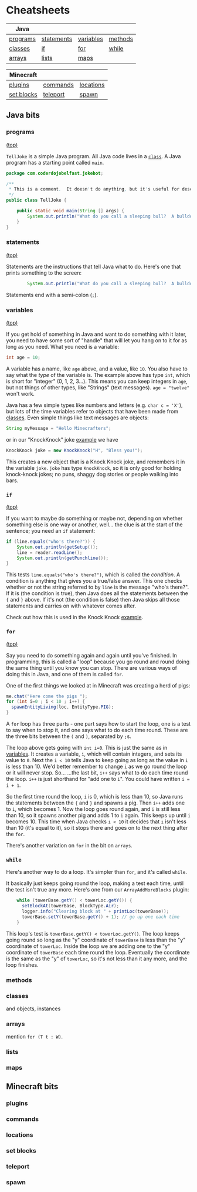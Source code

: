 # Cheatsheets

Java | | | |
--- | --- | --- | ---
[programs](#programs) | [statements](#statements) | [variables](#variables) | [methods](#methods)
[classes](#classes) | [if](#if) | [for](#for) | [while](#while) 
 [arrays](#arrays) | [lists](#lists) | [maps](#maps)
 
 
 Minecraft | | |
 --- | --- | ---
 [plugins](#plugins) | [commands](#commands) | [locations](#locations) 
 [set blocks](#set-blocks) | [teleport](#teleport) | [spawn](#spawn) 

## Java bits

### programs
[(top)](#cheatsheets)

`TellJoke` is a simple Java program.  All Java code lives in a [`class`](#classes). 
A Java program has a starting point called `main`.


```java
package com.coderdojobelfast.jokebot;

/**
 * This is a comment.  It doesn't do anything, but it's useful for describing what the code does.
 */
public class TellJoke {

	public static void main(String [] args) {
		System.out.println("What do you call a sleeping bull?  A bulldozer!");
	}
}
```


### statements
[(top)](#cheatsheets)

Statements are the instructions that tell Java what to do.  Here's one that prints something
to the screen:

```java
		System.out.println("What do you call a sleeping bull?  A bulldozer!");
```

Statements end with a semi-colon (`;`).

### variables
[(top)](#cheatsheets)

If you get hold of something in Java and want to do something with it later, you need to have some sort of "handle" that will let you hang on to it for as long as you need.  What you need is a variable:

```java
int age = 10;
``` 

A variable has a name, like `age` above, and a value, like `10`.  You also have to say what the _type_ of the variable is. The example above has type `int`, which is short for "integer" (0, 1, 2, 3...).  This means you can keep integers in `age`, but not things of other types, like "Strings" (text messages).  `age = "twelve"` won't work.

Java has a few simple types like numbers and letters (e.g. `char c = 'X'`), but lots of the time variables
refer to objects that have been made from [classes](#classes).  Even simple things like text messages are objects:

```java
String myMessage = "Hello Minecrafters";
```

or in our "KnockKnock" joke [example](https://github.com/coderdojobelfast/java/blob/master/jokebot/src/com/coderdojobelfast/jokebot/KnockKnock.java#L63) we have 

```java
KnockKnock joke = new KnockKnock("H", "Bless you!");
```
 
This creates a new object that is a Knock Knock joke, and remembers it in the variable `joke`. `joke` has type `KnockKnock`, so it is only good for holding knock-knock jokes; no puns, shaggy dog stories or people walking into bars.


### `if`
[(top)](#cheatsheets)

If you want to maybe do something or maybe not, depending on whether something else is one way or another, well...  the clue is at the start of the sentence; you need an `if` statement:

```java
if (line.equals("who's there?")) {
	System.out.println(getSetup());
	line = reader.readLine();
	System.out.println(getPunchline());
}
```
This tests `line.equals("who's there?")`, which is called the _condition_.  A condition is anything that gives you a true/false answer. This one checks whether or not the string referred to by `line` is the message "who's there?".  If it is (the condition is true), then Java does all the statements between the `{` and `}` above.  If it's not (the condition is false) then Java skips all those statements and carries on with whatever comes after.

Check out how this is used in the Knock Knock [example](https://github.com/coderdojobelfast/java/blob/master/jokebot/src/com/coderdojobelfast/jokebot/KnockKnock.java#L55).


### `for`
[(top)](#cheatsheets)

Say you need to do something again and again until you've finished. In programming, this is called a "loop" because you go round and round doing the same thing until you know you can stop. There are various ways of doing this in Java, and one of them is called `for`.

One of the first things we looked at in Minecraft was creating a herd of pigs:
```java
me.chat("Here come the pigs ");
for (int i=0 ; i < 10 ; i++) {
  spawnEntityLiving(loc, EntityType.PIG);
}
```

A `for` loop has three parts - one part says how to start the loop, one is a test to say when to stop it, and one says what to do each time round.  These are the three bits between the `(` and `)`, separated by `;`s.

The loop above gets going with `int i=0`.  This is just the same as in [variables](#variables). It creates a variable, `i`, which will contain integers, and sets its value to `0`. Next the `i < 10` tells Java to keep going as long as the value in `i` is less than 10. We'd better remember to change `i` as we go round the loop or it will never stop. So...  ...the last bit, `i++` says what to do each time round the loop. `i++` is just shorthand for "add one to `i`". You could have written `i = i + 1`.

So the first time round the loop, `i` is 0, which is less than 10, so Java runs the statements between the `{` and `}` and spawns a pig.  Then `i++` adds one to `i`, which becomes 1. Now the loop goes round again, and `i` is still less than 10, so it spawns another pig and adds 1 to `i` again.  This keeps up until `i` becomes 10. This time when Java checks `i < 10` it decides that `i` isn't less than 10 (it's equal to it), so it stops there and goes on to the next thing after the `for`.

There's another variation on `for` in the bit on `arrays`.

### `while`

Here's another way to do a loop. It's simpler than `for`, and it's called `while`.

It basically just keeps going round the loop, making a test each time, until the test isn't true any more. Here's one from our `ArrayAddMoreBlocks` plugin:

```java
    while (towerBase.getY() < towerLoc.getY()) {
      setBlockAt(towerBase, BlockType.Air);
      logger.info("Clearing block at " + printLoc(towerBase));
      towerBase.setY(towerBase.getY() + 1); // go up one each time
    }
```

This loop's test is `towerBase.getY() < towerLoc.getY()`. The loop keeps going round so long as the "y" coordinate of `towerBase` is less than the "y" coordinate of `towerLoc`.  Inside the loop we are adding one to the "y" coordinate of `towerBase` each time round the loop.  Eventually the coordinate is the same as the "y" of `towerLoc`, so it's not less than it any more, and the loop finishes.

### methods

### classes

and objects, instances

### arrays
mention `for (T t : W)`.

### lists

### maps



## Minecraft bits

###  plugins 

### commands
 
### locations
 
### set blocks 

### teleport 

### spawn 


 
 